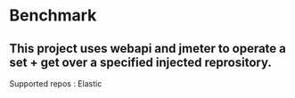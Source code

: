 # Benchmark
## This project uses webapi and jmeter to operate a set + get over a specified injected reprository.
Supported repos : Elastic
